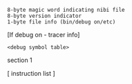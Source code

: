 ```
8-byte magic word indicating nibi file
8-byte version indicator
1-byte file info (bin/debug on/etc)
```

[If debug on - tracer info]
```
<debug symbol table>
```

section 1

[ instruction list ]
